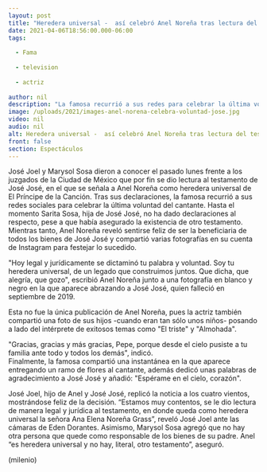 ```yaml
---
layout: post
title: "Heredera universal -  así celebró Anel Noreña tras lectura del testamento de José José"
date: 2021-04-06T18:56:00.000-06:00
tags:
  
  - Fama
  
  - television
  
  - actriz
  
author: nil
description: "La famosa recurrió a sus redes para celebrar la última voluntad de 'El Príncipe de la Canción'; señaló que es heredera de un legado que construimos juntos. "
image: /uploads/2021/images-anel-norena-celebra-voluntad-jose.jpg
video: nil
audio: nil
alt: Heredera universal -  así celebró Anel Noreña tras lectura del testamento de José José
front: false
section: Espectáculos
---
```


José Joel y Marysol Sosa dieron a conocer el pasado lunes frente a los juzgados de la Ciudad de México que por fin se dio lectura al testamento de José José, en el que se señala a Anel Noreña como heredera universal de El Príncipe de la Canción. Tras sus declaraciones, la famosa recurrió a sus redes sociales para celebrar la última voluntad del cantante. Hasta el momento Sarita Sosa, hija de José José, no ha dado declaraciones al respecto, pese a que había asegurado la existencia de otro testamento. Mientras tanto, Anel Noreña reveló sentirse feliz de ser la beneficiaria de todos los bienes de José José y compartió varias fotografías en su cuenta de Instagram para festejar lo sucedido.

 "Hoy legal y jurídicamente se dictaminó tu palabra y voluntad. Soy tu heredera universal, de un legado que construimos juntos. Que dicha, que alegría, que gozo", escribió Anel Noreña junto a una fotografía en blanco y negro en la que aparece abrazando a José José, quien falleció en septiembre de 2019.  

Esta no fue la única publicación de Anel Noreña, pues la actriz también compartió una foto de sus hijos -cuando eran tan sólo unos niños- posando a lado del intérprete de exitosos temas como "El triste" y "Almohada". 

"Gracias, gracias y más gracias, Pepe, porque desde el cielo pusiste a tu familia ante todo y todos los demás", indicó.  
Finalmente, la famosa compartió una instantánea en la que aparece entregando un ramo de flores al cantante, además dedicó unas palabras de agradecimiento a José José y añadió: "Espérame en el cielo, corazón".   

José Joel, hijo de Anel y José José, replicó la noticia a los cuatro vientos, mostrándose feliz de la decisión. “Estamos muy contentos, se le dio lectura de manera legal y jurídica al testamento, en donde queda como heredera universal la señora Ana Elena Noreña Grass”, reveló José Joel ante las cámaras de Eden Dorantes. Asimismo, Marysol Sosa agregó que no hay otra persona que quede como responsable de los bienes de su padre. Anel “es heredera universal y no hay, literal, otro testamento”, aseguró.  

(milenio)